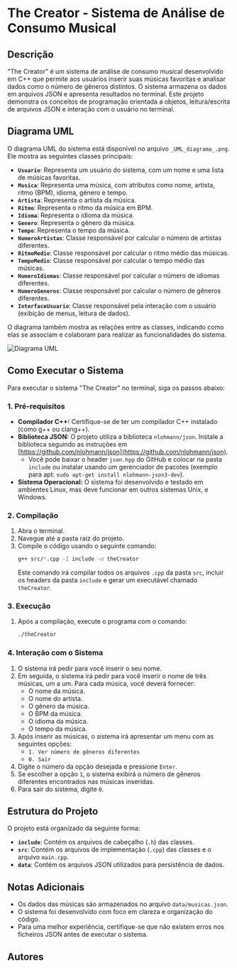 # The Creator - Sistema de Análise de Consumo Musical

## Descrição

"The Creator" é um sistema de análise de consumo musical desenvolvido em C++ que permite aos usuários inserir suas músicas favoritas e analisar dados como o número de gêneros distintos. O sistema armazena os dados em arquivos JSON e apresenta resultados no terminal. Este projeto demonstra os conceitos de programação orientada a objetos, leitura/escrita de arquivos JSON e interação com o usuário no terminal.

## Diagrama UML

O diagrama UML do sistema está disponível no arquivo `_UML_diagrama_.png`. Ele mostra as seguintes classes principais:

*   **`Usuario`**: Representa um usuário do sistema, com um nome e uma lista de músicas favoritas.
*   **`Musica`**: Representa uma música, com atributos como nome, artista, ritmo (BPM), idioma, gênero e tempo.
*   **`Artista`**: Representa o artista da música.
*   **`Ritmo`**: Representa o ritmo da música em BPM.
*   **`Idioma`**: Representa o idioma da música.
*   **`Genero`**: Representa o gênero da música.
*   **`Tempo`**: Representa o tempo da música.
*   **`NumeroArtistas`**: Classe responsável por calcular o número de artistas diferentes.
*   **`RitmoMedio`**: Classe responsável por calcular o ritmo médio das músicas.
*   **`TempoMedio`**: Classe responsável por calcular o tempo médio das músicas.
*   **`NumeroIdiomas`**: Classe responsável por calcular o número de idiomas diferentes.
*   **`NumeroGeneros`**: Classe responsável por calcular o número de gêneros diferentes.
*   **`InterfaceUsuario`**: Classe responsável pela interação com o usuário (exibição de menus, leitura de dados).

O diagrama também mostra as relações entre as classes, indicando como elas se associam e colaboram para realizar as funcionalidades do sistema.

![Diagrama UML](png)

## Como Executar o Sistema

Para executar o sistema "The Creator" no terminal, siga os passos abaixo:

### 1. Pré-requisitos

*   **Compilador C++:** Certifique-se de ter um compilador C++ instalado (como g++ ou clang++).
*   **Biblioteca JSON:** O projeto utiliza a biblioteca `nlohmann/json`. Instale a biblioteca seguindo as instruções em [https://github.com/nlohmann/json](https://github.com/nlohmann/json).
    *   Você pode baixar o header `json.hpp` do GitHub e colocar na pasta `include` ou instalar usando um gerenciador de pacotes (exemplo para apt: `sudo apt-get install nlohmann-json3-dev`).
*   **Sistema Operacional:** O sistema foi desenvolvido e testado em ambientes Linux, mas deve funcionar em outros sistemas Unix, e Windows.

### 2. Compilação

1.  Abra o terminal.
2.  Navegue até a pasta raiz do projeto.
3.  Compile o código usando o seguinte comando:
    ```bash
    g++ src/*.cpp -I include -o theCreator
    ```
    Este comando irá compilar todos os arquivos `.cpp` da pasta `src`, incluir os headers da pasta `include` e gerar um executável chamado `theCreator`.

### 3. Execução

1.  Após a compilação, execute o programa com o comando:
    ```bash
    ./theCreator
    ```

### 4. Interação com o Sistema

1.  O sistema irá pedir para você inserir o seu nome.
2.  Em seguida, o sistema irá pedir para você inserir o nome de três músicas, um a um. Para cada música, você deverá fornecer:
     - O nome da música.
     - O nome do artista.
     - O gênero da música.
     - O BPM da música.
     - O idioma da música.
     - O tempo da música.
3.  Após inserir as músicas, o sistema irá apresentar um menu com as seguintes opções:
    *   `1. Ver número de gêneros diferentes`
    *   `0. Sair`
4.  Digite o número da opção desejada e pressione `Enter`.
5.  Se escolher a opção `1`, o sistema exibirá o número de gêneros diferentes encontrados nas músicas inseridas.
6.  Para sair do sistema, digite `0`.

## Estrutura do Projeto

O projeto está organizado da seguinte forma:

*   **`include`**: Contém os arquivos de cabeçalho (`.h`) das classes.
*   **`src`**: Contém os arquivos de implementação (`.cpp`) das classes e o arquivo `main.cpp`.
*   **`data`**: Contém os arquivos JSON utilizados para persistência de dados.

## Notas Adicionais

*   Os dados das músicas são armazenados no arquivo `data/musicas.json`.
*   O sistema foi desenvolvido com foco em clareza e organização do código.
*   Para uma melhor experiência, certifique-se que não existem erros nos ficheiros JSON antes de executar o sistema.

## Autores



